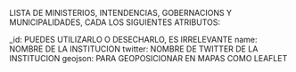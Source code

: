 
LISTA DE MINISTERIOS, INTENDENCIAS, GOBERNACIONS Y MUNICIPALIDADES, CADA LOS SIGUIENTES ATRIBUTOS:

_id: PUEDES UTILIZARLO O DESECHARLO, ES IRRELEVANTE
name: NOMBRE DE LA INSTITUCION
twitter: NOMBRE DE TWITTER DE LA INSTITUCION
geojson: PARA GEOPOSICIONAR EN MAPAS COMO LEAFLET
